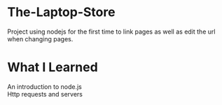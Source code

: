 # The-Laptop-Store
Project using nodejs for the first time to link pages as well as edit the url when changing pages.

# What I Learned
An introduction to node.js<br>
Http requests and servers
